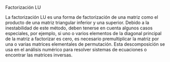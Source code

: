 Factorización LU

La factorización LU  es una forma de factorización de una matriz como el producto de una matriz triangular inferior y una superior. Debido a la inestabilidad de este método, deben tenerse en cuenta algunos casos especiales, por ejemplo, si uno o varios elementos de la diagonal principal de la matriz a factorizar es cero, es necesario premultiplicar la matriz por una o varias matrices elementales de permutación. Esta descomposición se usa en el análisis numérico para resolver sistemas de ecuaciones o encontrar las matrices inversas.
